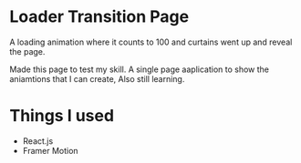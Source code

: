 # Loader Transition Page
A loading animation where it counts to 100 and curtains went up and reveal the page.

Made this page to test my skill. A single page aaplication to show the aniamtions that I can create, Also still learning.

# Things I used
- React.js
- Framer Motion
